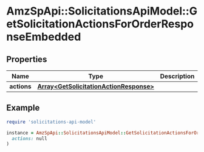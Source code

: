 # AmzSpApi::SolicitationsApiModel::GetSolicitationActionsForOrderResponseEmbedded

## Properties

| Name | Type | Description | Notes |
| ---- | ---- | ----------- | ----- |
| **actions** | [**Array&lt;GetSolicitationActionResponse&gt;**](GetSolicitationActionResponse.md) |  |  |

## Example

```ruby
require 'solicitations-api-model'

instance = AmzSpApi::SolicitationsApiModel::GetSolicitationActionsForOrderResponseEmbedded.new(
  actions: null
)
```

